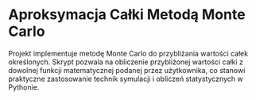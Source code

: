 # Aproksymacja Całki Metodą Monte Carlo


Projekt implementuje metodę Monte Carlo do przybliżania wartości całek określonych. Skrypt pozwala na
obliczenie przybliżonej wartości całki z dowolnej funkcji matematycznej podanej przez użytkownika, co stanowi praktyczne zastosowanie technik symulacji i obliczeń statystycznych w Pythonie.
